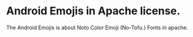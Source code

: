 # Android Emojis in Apache license.
The Android Emojis is about Noto Color Emoji (No-Tofu.) Fonts in apache.
